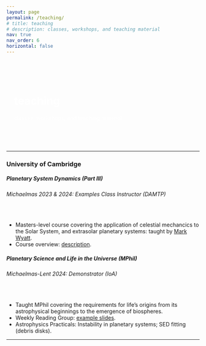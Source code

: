 ```yaml
---
layout: page
permalink: /teaching/
# title: teaching
# description: classes, workshops, and teaching material
nav: true
nav_order: 6
horizontal: false
---
```


<style>
#teaching-header {
  background-image: url('/assets/img/teaching_PSD_class3.jpg');
  background-size: cover;
  background-position: center;
  color: white; /* Adjust text color to stand out */
  text-align: left;
  padding: 50px 20px; /* Adjust padding as needed */
}
</style>

<div id="teaching-header">
  <h1>teaching</h1>
  <p>classes, workshops, and teaching material</p>
</div>

---
<h3 class="mt-4">University of Cambridge</h3>

<!-- Planetary System Dynamics (Part III) -->
<div class="card mt-3">
  <div class="p-3">
    <div class="row">
      <div class="col-sm-10">
        <h5 id="comp311" class="card-title">Planetary System Dynamics (Part III)</h5>
        <h6 class="card-subtitle font-italic">Michaelmas 2023 & 2024: Examples Class Instructor (DAMTP)</h6>
      </div>
    </div>
    <br>
    <ul>
      <li class="font-weight:100">Masters-level course covering the application of celestial mechancics to the Solar System, and extrasolar planetary systems: taught by <a href="https://www.ast.cam.ac.uk/people/Mark.Wyatt">Mark Wyatt</a>.</li>
      <li class="font-weight:100">Course overview: <a href="/assets/pdf/teaching/PSD_overview.pdf">description</a>.</li>
    </ul>
  </div>
</div>


<!-- PSLU MPhil -->
<div class="card mt-3">
  <div class="p-3">
    <div class="row">
      <div class="col-sm-10">
        <h5 id="comp311" class="card-title">Planetary Science and Life in the Universe (MPhil)</h5>
        <h6 class="card-subtitle font-italic">Michaelmas-Lent 2024: Demonstrator (IoA)</h6>
      </div>
    </div>
    <br>
    <ul>
      <li class="font-weight:100">Taught MPhil covering the requirements for life’s origins from its astrophysical beginnings to the emergence of biospheres.</li>
      <li class="font-weight:100">Weekly Reading Group: <a href="#">example slides</a>.</li>
      <li class="font-weight:100">Astrophysics Practicals: Instability in planetary systems; SED fitting (debris disks).</li>
    </ul>
  </div>
</div>

---